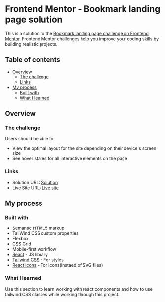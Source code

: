 # Frontend Mentor - Bookmark landing page solution

This is a solution to the [Bookmark landing page challenge on Frontend Mentor](https://www.frontendmentor.io/challenges/bookmark-landing-page-5d0b588a9edda32581d29158). Frontend Mentor challenges help you improve your coding skills by building realistic projects.

## Table of contents

-   [Overview](#overview)
    -   [The challenge](#the-challenge)
    -   [Links](#links)
-   [My process](#my-process)
    -   [Built with](#built-with)
    -   [What I learned](#what-i-learned)

## Overview

### The challenge

Users should be able to:

-   View the optimal layout for the site depending on their device's screen size
-   See hover states for all interactive elements on the page

### Links

-   Solution URL: [Solution](https://github.com/Rameshkumar233/bookmark-landing-page)
-   Live Site URL: [Live site](https://rameshkumar233.github.io/bookmark-landing-page/)

## My process

### Built with

-   Semantic HTML5 markup
-   TailWind CSS custom properties
-   Flexbox
-   CSS Grid
-   Mobile-first workflow
-   [React](https://reactjs.org/) - JS library
-   [Tailwind CSS](https://v2.tailwindcss.com/) - For styles
-   [React icons](https://react-icons.github.io/react-icons/) - For Icons(Instaed of SVG files)

### What I learned

Use this section to learn working with react components and how to use tailwind CSS classes while working through this project.
